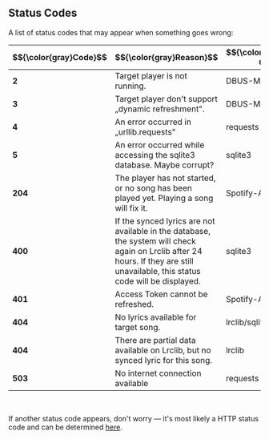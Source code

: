 ## Status Codes



A list of status codes that may appear when something goes wrong:

<table align="center">
    <thead>
        <tr>
            <th align="center">$${\color{gray}Code}$$</th>
            <th align="center">$${\color{gray}Reason}$$</th>
            <th align="center">$${\color{gray}Depend On}$$</th>
        </tr>
    </thead>
    <tbody>
        <tr>
            <td align="left"><b>2</b></td>
            <td align="left">Target player is not running.</td> 
            <td align="left">DBUS-MPRIS</td> 
        </tr>
        <tr>
            <td align="left"><b>3</b></td>
            <td align="left">Target player don't support „dynamic refreshment". </td>
            <td align="left">DBUS-MPRIS</td>           
        </tr>
        <tr>
            <td align="left"><b>4</b></td>
            <td align="left">An error occurred in „urllib.requests"</td>       
            <td align="left">requests</td>           
        </tr>
        <tr>
            <td align="left"><b>5</b></td>
            <td align="left">An error occurred while accessing the sqlite3 database. Maybe corrupt?</td>  
            <td align="left">sqlite3</td>           
        </tr>
        <tr>
            <td align="left"><b>204</b></td>
            <td align="left">The player has not started, or no song has been played yet. Playing a song will fix it.</td> 
            <td align="left">Spotify-API</td>     
        </tr>
        <tr>
            <td align="left"><b>400</b></td>
            <td align="left">If the synced lyrics are not available in the database, the system will check again on Lrclib after 24 hours. If they are still unavailable, this status code will be displayed.</td> 
            <td align="left">sqlite3</td>     
        </tr>
        <tr>
            <td align="left"><b>401</b></td>
            <td align="left">Access Token cannot be refreshed.</td> 
            <td align="left">Spotify-API</td>     
        </tr>
        <tr>
            <td align="left"><b>404</b></td>
            <td align="left">No lyrics available for target song.</td>       
            <td align="left">lrclib/sqlite3</td>      
        </tr>
        <tr>
            <td align="left"><b>404</b></td>
            <td align="left">There are partial data available on Lrclib, but no synced lyric for this song.</td>       
            <td align="left">lrclib</td>      
        </tr>
        <tr>
            <td align="left"><b>503</b></td>
            <td align="left">No internet connection available </td>       
            <td align="left">requests</td>      
        </tr>
    </tbody>
</table>
<br>

If another status code appears, don't worry — it's most likely a HTTP status code and can be determined [here](https://docs.python.org/3/library/http.html#http-status-codes).


